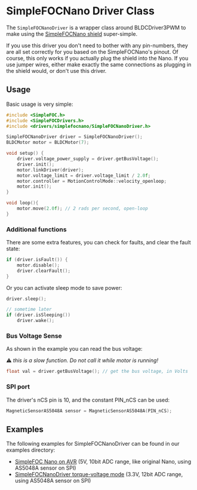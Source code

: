 
# SimpleFOCNano Driver Class

The `SimpleFOCNanoDriver` is a wrapper class around BLDCDriver3PWM to make using the [SimpleFOCNano shield](https://github.com/simplefoc/SimpleFOCNano) super-simple.

If you use this driver you don't need to bother with any pin-numbers, they are all set correctly for you based on the SimpleFOCNano's pinout. Of course, this only works if you actually plug the shield into the Nano. If you use jumper wires, either make exactly the same connections as plugging in the shield would, or don't use this driver.

## Usage

Basic usage is very simple:

```c++
#include <SimpleFOC.h>
#include <SimpleFOCDrivers.h>
#include <drivers/simplefocnano/SimpleFOCNanoDriver.h>

SimpleFOCNanoDriver driver = SimpleFOCNanoDriver();
BLDCMotor motor = BLDCMotor(7);

void setup() {
    driver.voltage_power_supply = driver.getBusVoltage();
    driver.init();
    motor.linkDriver(driver);
    motor.voltage_limit = driver.voltage_limit / 2.0f;
    motor.controller = MotionControlMode::velocity_openloop;
    motor.init();
}

void loop(){
    motor.move(2.0f); // 2 rads per second, open-loop
}
```

### Additional functions

There are some extra features, you can check for faults, and clear the fault state:

```c++
if (driver.isFault()) {
    motor.disable();
    driver.clearFault();
}
```

Or you can activate sleep mode to save power:

```c++
driver.sleep();

// sometime later
if (driver.isSleeping())
    driver.wake();
```

### Bus Voltage Sense

As shown in the example you can read the bus voltage:

:warning: *this is a slow function. Do not call it while motor is running!*

```c++
float val = driver.getBusVoltage(); // get the bus voltage, in Volts
```

### SPI port

The driver's nCS pin is 10, and the constant PIN_nCS can be used:

```c++
MagneticSensorAS5048A sensor = MagneticSensorAS5048A(PIN_nCS);
```

## Examples

The following examples for SimpleFOCNanoDriver can be found in our examples directory:

- [SimpleFOC Nano on AVR](https://github.com/simplefoc/Arduino-FOC-drivers/blob/master/examples/drivers/simplefocnano/simplefocnano_atmega/simplefocnano_atmega.ino) (5V, 10bit ADC range, like original Nano, using AS5048A sensor on SPI)
- [SimpleFOCNanoDriver torque-voltage mode](https://github.com/simplefoc/Arduino-FOC-drivers/blob/master/examples/drivers/simplefocnano/simplefocnano_torque_voltage/simplefocnano_torque_voltage.ino) (3.3V, 12bit ADC range, using AS5048A sensor on SPI)

